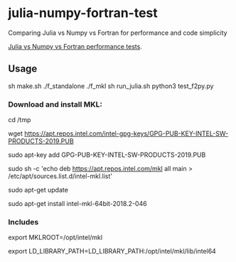 # julia-numpy-fortran-test
Comparing Julia vs Numpy vs Fortran for performance and code simplicity

[Julia vs Numpy vs Fortran performance tests](https://www.matecdev.com/articles/numpy-julia-fortran.html).

## Usage
sh make.sh
./f_standalone
./f_mkl
sh run_julia.sh
python3 test_f2py.py

### Download and install MKL:
cd /tmp

wget https://apt.repos.intel.com/intel-gpg-keys/GPG-PUB-KEY-INTEL-SW-PRODUCTS-2019.PUB

sudo apt-key add GPG-PUB-KEY-INTEL-SW-PRODUCTS-2019.PUB

sudo sh -c 'echo deb https://apt.repos.intel.com/mkl all main > /etc/apt/sources.list.d/intel-mkl.list'

sudo apt-get update

sudo apt-get install intel-mkl-64bit-2018.2-046

### Includes
export MKLROOT=/opt/intel/mkl

export LD_LIBRARY_PATH=LD_LIBRARY_PATH:/opt/intel/mkl/lib/intel64
